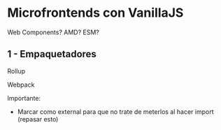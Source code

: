 # Microfrontends con VanillaJS

Web Components?
AMD? ESM?

## 1 - Empaquetadores

Rollup

Webpack

Importante:

* Marcar como external para que no trate de meterlos al hacer import (repasar esto)
